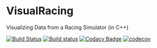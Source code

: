# VisualRacing
Visualizing Data from a Racing Simulator (in C++)

[![Build Status](https://travis-ci.org/VisualRacing/VisualRacing.svg?branch=master)](https://travis-ci.org/VisualRacing/VisualRacing)
[![Build status](https://ci.appveyor.com/api/projects/status/t4nq99t1kk1saw2s?svg=true)](https://ci.appveyor.com/project/ChristopherKlammt/visualracing)
[![Codacy Badge](https://api.codacy.com/project/badge/Grade/69efb80d2d864d6ebffd7b27bae84bf5)](https://www.codacy.com/app/ChristopherKlammt/VisualRacing?utm_source=github.com&amp;utm_medium=referral&amp;utm_content=VisualRacing/VisualRacing&amp;utm_campaign=Badge_Grade)
[![codecov](https://codecov.io/gh/VisualRacing/VisualRacing/branch/master/graph/badge.svg)](https://codecov.io/gh/VisualRacing/VisualRacing)
